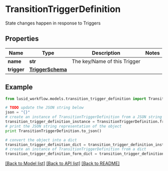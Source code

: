 # TransitionTriggerDefinition

State changes happen in response to Triggers

## Properties
Name | Type | Description | Notes
------------ | ------------- | ------------- | -------------
**name** | **str** | The key/Name of this Trigger | 
**trigger** | [**TriggerSchema**](TriggerSchema.md) |  | 

## Example

```python
from lusid_workflow.models.transition_trigger_definition import TransitionTriggerDefinition

# TODO update the JSON string below
json = "{}"
# create an instance of TransitionTriggerDefinition from a JSON string
transition_trigger_definition_instance = TransitionTriggerDefinition.from_json(json)
# print the JSON string representation of the object
print TransitionTriggerDefinition.to_json()

# convert the object into a dict
transition_trigger_definition_dict = transition_trigger_definition_instance.to_dict()
# create an instance of TransitionTriggerDefinition from a dict
transition_trigger_definition_form_dict = transition_trigger_definition.from_dict(transition_trigger_definition_dict)
```
[[Back to Model list]](../README.md#documentation-for-models) [[Back to API list]](../README.md#documentation-for-api-endpoints) [[Back to README]](../README.md)


